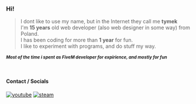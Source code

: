 

### Hi!
> I dont like to use my name, but in the Internet they call me **tymek**<br>
I'm __15 years__ old web developer (also web designer in some way) from Poland.<br>
I has been coding for more than __1 year__ for fun.<br>
I like to experiment with programs, and do stuff my way.<br>

***<sub>Most of the time i spent as FiveM developer for expirience, and mostly for fun</sub>***
  
<br>



#### Contact / Socials
<a href="https://www.youtube.com/channel/UC3BfDOzWaS7RLOXQURQoW4w" target="_blank"><img alt="youtube" align="center" src="https://img.shields.io/badge/-Youtube-0D1117?style=flat-square&logo=youtube&logoColor=white"></a>
<a href="https://steamcommunity.com/id/tyymek/" target="_blank"><img alt="steam" align="center" src="https://img.shields.io/badge/-Steam-0D1117?style=flat-square&logo=steam&logoColor=white"></a>
